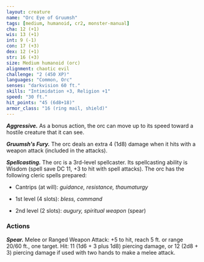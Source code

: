 ```yaml
---
layout: creature
name: "Orc Eye of Gruumsh"
tags: [medium, humanoid, cr2, monster-manual]
cha: 12 (+1)
wis: 13 (+1)
int: 9 (-1)
con: 17 (+3)
dex: 12 (+1)
str: 16 (+3)
size: Medium humanoid (orc)
alignment: chaotic evil
challenge: "2 (450 XP)"
languages: "Common, Orc"
senses: "darkvision 60 ft."
skills: "Intimidation +3, Religion +1"
speed: "30 ft."
hit_points: "45 (6d8+18)"
armor_class: "16 (ring mail, shield)"
---
```


***Aggressive.*** As a bonus action, the orc can move up to its speed toward a hostile creature that it can see.

***Gruumsh's Fury.*** The orc deals an extra 4 (1d8) damage when it hits with a weapon attack (included in the attacks).

***Spellcasting.*** The orc is a 3rd-level spellcaster. Its spellcasting ability is Wisdom (spell save DC 11, +3 to hit with spell attacks). The orc has the following cleric spells prepared:

* Cantrips (at will): <i>guidance, resistance, thaumaturgy</i>

* 1st level (4 slots): <i>bless, command</i>

* 2nd level (2 slots): <i>augury, spiritual weapon </i>(spear)

### Actions

***Spear.*** Melee or Ranged Weapon Attack: +5 to hit, reach 5 ft. or range 20/60 ft., one target. Hit: 11 (1d6 + 3 plus 1d8) piercing damage, or 12 (2d8 + 3) piercing damage if used with two hands to make a melee attack.
